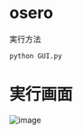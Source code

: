 # osero
実行方法
```
python GUI.py
```

# 実行画面
![image](https://user-images.githubusercontent.com/25296172/112725719-fc719f00-8f5c-11eb-9c4e-0ead7a724d65.png)
